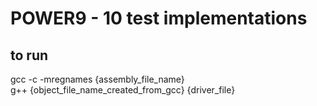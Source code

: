# POWER9 - 10 test implementations

## to run
<p>gcc -c -mregnames {assembly_file_name}<br>
g++ {object_file_name_created_from_gcc} {driver_file}
</p>
